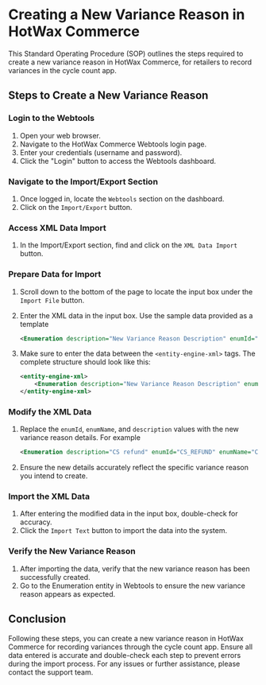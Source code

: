 # Creating a New Variance Reason in HotWax Commerce

This Standard Operating Procedure (SOP) outlines the steps required to create a new variance reason in HotWax Commerce, for retailers to record variances in the cycle count app.

## Steps to Create a New Variance Reason

### Login to the Webtools
1. Open your web browser.
2. Navigate to the HotWax Commerce Webtools login page.
3. Enter your credentials (username and password).
4. Click the "Login" button to access the Webtools dashboard.

### Navigate to the Import/Export Section
1. Once logged in, locate the `Webtools` section on the dashboard.
2. Click on the `Import/Export` button.

### Access XML Data Import
1. In the Import/Export section, find and click on the `XML Data Import` button.

### Prepare Data for Import
1. Scroll down to the bottom of the page to locate the input box under the `Import File` button.
2. Enter the XML data in the input box. Use the sample data provided as a template

    ```xml
    <Enumeration description="New Variance Reason Description" enumId="NEW_VARIANCE_REASON_ID" enumName="New Variance Reason Name" enumTypeId="IID_REASON"/>
    ```

3. Make sure to enter the data between the `<entity-engine-xml>` tags. The complete structure should look like this:

    ```xml
    <entity-engine-xml>
        <Enumeration description="New Variance Reason Description" enumId="NEW_VARIANCE_REASON_ID" enumName="New Variance Reason Name" enumTypeId="IID_REASON"/>
    </entity-engine-xml>
    ```

### Modify the XML Data
1. Replace the `enumId`, `enumName`, and `description` values with the new variance reason details. For example

    ```xml
    <Enumeration description="CS refund" enumId="CS_REFUND" enumName="CS refund" enumTypeId="IID_REASON"/>
    ```

2. Ensure the new details accurately reflect the specific variance reason you intend to create.

### Import the XML Data
1. After entering the modified data in the input box, double-check for accuracy.
2. Click the `Import Text` button to import the data into the system.

### Verify the New Variance Reason
1. After importing the data, verify that the new variance reason has been successfully created.
2. Go to the Enumeration entity in Webtools to ensure the new variance reason appears as expected.

## Conclusion
Following these steps, you can create a new variance reason in HotWax Commerce for recording variances through the cycle count app. Ensure all data entered is accurate and double-check each step to prevent errors during the import process. For any issues or further assistance, please contact the support team.
